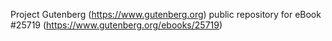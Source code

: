 Project Gutenberg (https://www.gutenberg.org) public repository for eBook #25719 (https://www.gutenberg.org/ebooks/25719)
